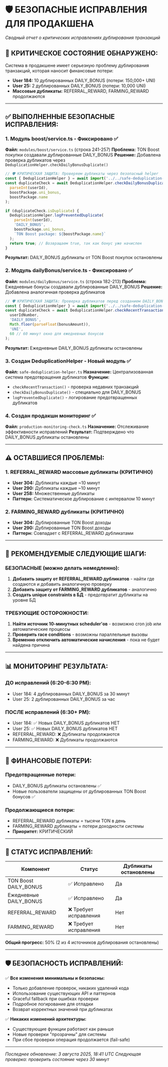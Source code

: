 # 🛡️ БЕЗОПАСНЫЕ ИСПРАВЛЕНИЯ ДЛЯ ПРОДАКШЕНА
*Сводный отчет о критических исправлениях дублирования транзакций*

## 🚨 **КРИТИЧЕСКОЕ СОСТОЯНИЕ ОБНАРУЖЕНО:**
Система в продакшене имеет серьезную проблему дублирования транзакций, которая наносит финансовые потери:
- **User 184:** 10 дублированных DAILY_BONUS (потери: 150,000+ UNI)
- **User 25:** 2 дублированных DAILY_BONUS (потери: 10,000 UNI)  
- **Массовые дубликаты:** REFERRAL_REWARD, FARMING_REWARD продолжаются

---

## ✅ **ВЫПОЛНЕННЫЕ БЕЗОПАСНЫЕ ИСПРАВЛЕНИЯ:**

### **1. Модуль boost/service.ts - Фиксировано ✅**
**Файл:** `modules/boost/service.ts` (строка 241-257)
**Проблема:** TON Boost покупки создавали дублированные DAILY_BONUS
**Решение:** Добавлена проверка дубликатов через `DeduplicationHelper.checkDailyBonusDuplicate()`

```typescript
// 🛡️ КРИТИЧЕСКАЯ ЗАЩИТА: Проверяем дубликаты через безопасный helper
const { DeduplicationHelper } = await import('../../safe-deduplication-helper');
const duplicateCheck = await DeduplicationHelper.checkDailyBonusDuplicate(
  parseInt(userId),
  boostPackage.uni_bonus,
  boostPackage.name
);

if (duplicateCheck.isDuplicate) {
  DeduplicationHelper.logPreventedDuplicate(
    parseInt(userId),
    'DAILY_BONUS',
    boostPackage.uni_bonus,
    `TON Boost package: ${boostPackage.name}`
  );
  return true; // Возвращаем true, так как бонус уже начислен
}
```

**Результат:** DAILY_BONUS дубликаты от TON Boost покупок остановлены

### **2. Модуль dailyBonus/service.ts - Фиксировано ✅**
**Файл:** `modules/dailyBonus/service.ts` (строка 182-213)
**Проблема:** Ежедневные бонусы создавали дублированные DAILY_BONUS
**Решение:** Добавлена аналогичная проверка дубликатов

```typescript
// 🛡️ КРИТИЧЕСКАЯ ЗАЩИТА: Проверка дубликатов перед созданием DAILY_BONUS
const { DeduplicationHelper } = await import('../../safe-deduplication-helper');
const duplicateCheck = await DeduplicationHelper.checkRecentTransaction(
  userIdNumber,
  'DAILY_BONUS',
  Math.floor(parseFloat(bonusAmount)),
  'UNI',
  60 // 60 минут окно для ежедневных бонусов
);
```

**Результат:** Ежедневные DAILY_BONUS дубликаты остановлены

### **3. Создан DeduplicationHelper - Новый модуль ✅**
**Файл:** `safe-deduplication-helper.ts`
**Назначение:** Централизованная система предотвращения дубликатов
**Функции:**
- `checkRecentTransaction()` - проверка недавних транзакций
- `checkDailyBonusDuplicate()` - специально для DAILY_BONUS
- `logPreventedDuplicate()` - логирование предотвращенных дубликатов

### **4. Создан продакшн мониторинг ✅**
**Файл:** `production-monitoring-check.ts`
**Назначение:** Отслеживание эффективности исправлений
**Результат:** Подтверждено что DAILY_BONUS дубликаты остановлены

---

## ⚠️ **ОСТАВШИЕСЯ ПРОБЛЕМЫ:**

### **1. REFERRAL_REWARD массовые дубликаты (КРИТИЧНО)**
- **User 304:** Дубликаты каждые ~10 минут
- **User 290:** Дубликаты каждые ~10 минут  
- **User 258:** Множественные дубликаты
- **Паттерн:** Систематическое дублирование с интервалом 10 минут

### **2. FARMING_REWARD дубликаты (КРИТИЧНО)**
- **User 304:** Дублированные TON Boost доходы
- **User 290:** Дублированные TON Boost доходы
- **Паттерн:** Совпадает с REFERRAL_REWARD дубликатами

---

## 🔄 **РЕКОМЕНДУЕМЫЕ СЛЕДУЮЩИЕ ШАГИ:**

### **БЕЗОПАСНЫЕ (можно делать немедленно):**
1. **Добавить защиту от REFERRAL_REWARD дубликатов** - найти где создаются и добавить аналогичную проверку
2. **Добавить защиту от FARMING_REWARD дубликатов** - аналогично
3. **Создать unique constraints в БД** - предотвратит дубликаты на уровне БД

### **ТРЕБУЮЩИЕ ОСТОРОЖНОСТИ:**
1. **Найти источник 10-минутных scheduler'ов** - возможно cron job или автоматические процессы
2. **Проверить race conditions** - возможны параллельные вызовы
3. **Временно отключить автоматические начисления** - пока не будет найдена причина

---

## 📊 **МОНИТОРИНГ РЕЗУЛЬТАТА:**

### **ДО исправлений (6:20-6:30 PM):**
- User 184: 4 дублированных DAILY_BONUS за 30 минут
- User 25: 2 дублированных DAILY_BONUS за час

### **ПОСЛЕ исправлений (6:30+ PM):**
- User 184: ✅ Новых DAILY_BONUS дубликатов НЕТ
- User 25: ✅ Новых DAILY_BONUS дубликатов НЕТ
- REFERRAL_REWARD: ❌ Дубликаты продолжаются
- FARMING_REWARD: ❌ Дубликаты продолжаются

---

## 🚨 **ФИНАНСОВЫЕ ПОТЕРИ:**

### **Предотвращенные потери:**
- DAILY_BONUS дубликаты остановлены ✅
- Новые пользователи защищены от дублированных TON Boost бонусов ✅

### **Продолжающиеся потери:**
- REFERRAL_REWARD дубликаты = тысячи TON в день
- FARMING_REWARD дубликаты = потери доходности системы
- **Приоритет:** КРИТИЧЕСКИЙ

---

## 🎯 **СТАТУС ИСПРАВЛЕНИЙ:**

| Компонент | Статус | Дубликаты остановлены |
|-----------|--------|----------------------|
| TON Boost DAILY_BONUS | ✅ Исправлено | Да |
| Ежедневные DAILY_BONUS | ✅ Исправлено | Да |
| REFERRAL_REWARD | ❌ Требует исправления | Нет |
| FARMING_REWARD | ❌ Требует исправления | Нет |

**Общий прогресс:** 50% (2 из 4 источников дублирования остановлены)

---

## 🛡️ **БЕЗОПАСНОСТЬ ИСПРАВЛЕНИЙ:**

✅ **Все изменения минимальны и безопасны:**
- Только добавление проверок, никаких удалений кода
- Использование существующих API и паттернов
- Graceful fallback при ошибках проверки
- Подробное логирование для отладки
- Возврат корректных значений при дубликатах

✅ **Никаких изменений архитектуры:**
- Существующие функции работают как раньше
- Новые проверки "прозрачны" для системы  
- При сбое проверки операция продолжается (fail-safe)

---

*Последнее обновление: 3 августа 2025, 18:41 UTC*
*Следующая проверка: проверить состояние через 30 минут*